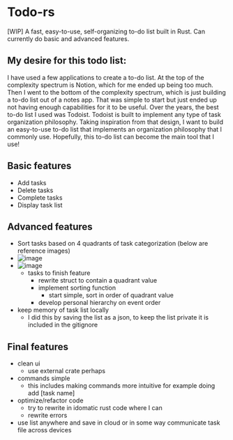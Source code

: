 # Todo-rs
 [WIP] A fast, easy-to-use, self-organizing to-do list built in Rust. Can currently do basic and advanced features. 

 ## My desire for this todo list:
I have used a few applications to create a to-do list. At the top of the complexity spectrum is Notion, which for me ended up being too much. Then I went to the bottom of the complexity spectrum, which is just building a to-do list out of a notes app. That was simple to start but just ended up not having enough capabilities for it to be useful. Over the years, the best to-do list I used was Todoist. Todoist is built to implement any type of task organization philosophy. Taking inspiration from that design, I want to build an easy-to-use to-do list that implements an organization philosophy that I commonly use. Hopefully, this to-do list can become the main tool that I use!
 ## Basic features
 - Add tasks
 - Delete tasks
 - Complete tasks
 - Display task list
 
 ## Advanced features
 - Sort tasks based on 4 quadrants of task categorization (below are reference images)
- ![image](https://github.com/user-attachments/assets/600b0cb2-f20e-4847-9316-fd6af9f31dfd)
- ![image](https://github.com/user-attachments/assets/52c3e7a6-939e-4ba1-92ec-35cae844afd0)
    - tasks to finish feature
      - rewrite struct to contain a quadrant value
      - implement sorting function
        - start simple, sort in order of quadrant value 
      - develop personal hierarchy on event order
 - keep memory of task list locally
    - I did this by saving the list as a json, to keep the list private it is included in the gitignore

## Final features
  - clean ui
    - use external crate perhaps
  - commands simple
    - this includes making commands more intuitive for example doing add [task name]
  - optimize/refactor code
    - try to rewrite in idomatic rust code where I can
    - rewrite errors
  - use list anywhere and save in cloud or in some way communicate task file across devices

